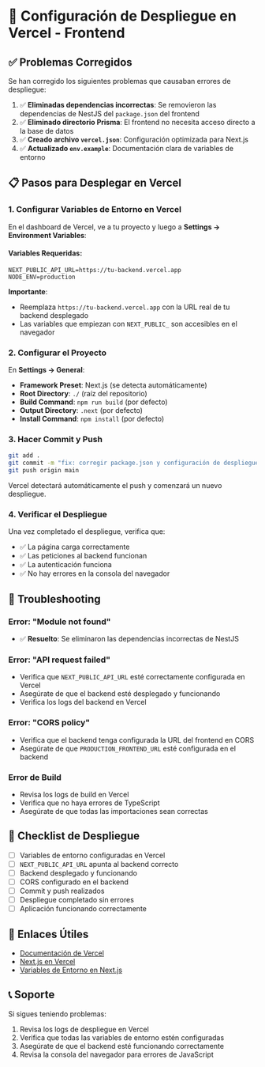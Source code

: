 # 🚀 Configuración de Despliegue en Vercel - Frontend

## ✅ Problemas Corregidos

Se han corregido los siguientes problemas que causaban errores de despliegue:

1. ✅ **Eliminadas dependencias incorrectas**: Se removieron las dependencias de NestJS del `package.json` del frontend
2. ✅ **Eliminado directorio Prisma**: El frontend no necesita acceso directo a la base de datos
3. ✅ **Creado archivo `vercel.json`**: Configuración optimizada para Next.js
4. ✅ **Actualizado `env.example`**: Documentación clara de variables de entorno

## 📋 Pasos para Desplegar en Vercel

### 1. Configurar Variables de Entorno en Vercel

En el dashboard de Vercel, ve a tu proyecto y luego a **Settings → Environment Variables**:

#### Variables Requeridas:
```
NEXT_PUBLIC_API_URL=https://tu-backend.vercel.app
NODE_ENV=production
```

**Importante**: 
- Reemplaza `https://tu-backend.vercel.app` con la URL real de tu backend desplegado
- Las variables que empiezan con `NEXT_PUBLIC_` son accesibles en el navegador

### 2. Configurar el Proyecto

En **Settings → General**:

- **Framework Preset**: Next.js (se detecta automáticamente)
- **Root Directory**: `./` (raíz del repositorio)
- **Build Command**: `npm run build` (por defecto)
- **Output Directory**: `.next` (por defecto)
- **Install Command**: `npm install` (por defecto)

### 3. Hacer Commit y Push

```bash
git add .
git commit -m "fix: corregir package.json y configuración de despliegue"
git push origin main
```

Vercel detectará automáticamente el push y comenzará un nuevo despliegue.

### 4. Verificar el Despliegue

Una vez completado el despliegue, verifica que:

- ✅ La página carga correctamente
- ✅ Las peticiones al backend funcionan
- ✅ La autenticación funciona
- ✅ No hay errores en la consola del navegador

## 🔧 Troubleshooting

### Error: "Module not found"
- ✅ **Resuelto**: Se eliminaron las dependencias incorrectas de NestJS

### Error: "API request failed"
- Verifica que `NEXT_PUBLIC_API_URL` esté correctamente configurada en Vercel
- Asegúrate de que el backend esté desplegado y funcionando
- Verifica los logs del backend en Vercel

### Error: "CORS policy"
- Verifica que el backend tenga configurada la URL del frontend en CORS
- Asegúrate de que `PRODUCTION_FRONTEND_URL` esté configurada en el backend

### Error de Build
- Revisa los logs de build en Vercel
- Verifica que no haya errores de TypeScript
- Asegúrate de que todas las importaciones sean correctas

## 📝 Checklist de Despliegue

- [ ] Variables de entorno configuradas en Vercel
- [ ] `NEXT_PUBLIC_API_URL` apunta al backend correcto
- [ ] Backend desplegado y funcionando
- [ ] CORS configurado en el backend
- [ ] Commit y push realizados
- [ ] Despliegue completado sin errores
- [ ] Aplicación funcionando correctamente

## 🔗 Enlaces Útiles

- [Documentación de Vercel](https://vercel.com/docs)
- [Next.js en Vercel](https://vercel.com/guides/deploying-nextjs-to-vercel)
- [Variables de Entorno en Next.js](https://nextjs.org/docs/app/building-your-application/configuring/environment-variables)

## 📞 Soporte

Si sigues teniendo problemas:

1. Revisa los logs de despliegue en Vercel
2. Verifica que todas las variables de entorno estén configuradas
3. Asegúrate de que el backend esté funcionando correctamente
4. Revisa la consola del navegador para errores de JavaScript

